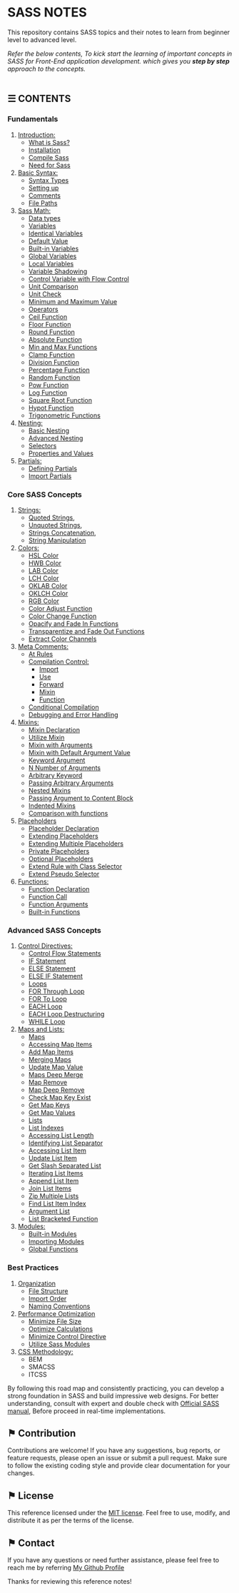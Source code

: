# SASS NOTES

This repository contains SASS topics and their notes to learn from beginner level to advanced level.

*Refer the below contents, To kick start the learning of important concepts in SASS for Front-End application development. which gives you __step by step__ approach to the concepts.*
\
&nbsp;

## &#9776; CONTENTS 

### Fundamentals

1. [Introduction:](./docs/introduction.md)
	- [What is Sass?](./docs/introduction.md#-what-is-sass)
	- [Installation](./docs/introduction.md#-installation)
	- [Compile Sass](./docs/introduction.md#-compile-sass)
	- [Need for Sass](./docs/introduction.md#-need-for-sass)
2. [Basic Syntax:](./docs/basic-syntax.md)
	- [Syntax Types](./docs/basic-syntax.md#-syntax-types)
	- [Setting up](./docs/basic-syntax.md#-setting-up)
	- [Comments](./docs/basic-syntax.md#-comments)
	- [File Paths](./docs/basic-syntax.md#-file-paths)
3. [Sass Math:](./docs/sass-math.md)
	- [Data types](./docs/sass-math.md#-data-types)
	- [Variables](./docs/sass-math.md#-variables)
	- [Identical Variables](./docs/sass-math.md#-identical-variables)
	- [Default Value](./docs/sass-math.md#-default-value)
	- [Built-in Variables](./docs/sass-math.md#-built-in-variables)
	- [Global Variables](./docs/sass-math.md#-global-variables)
	- [Local Variables](./docs/sass-math.md#-local-variables)
	- [Variable Shadowing](./docs/sass-math.md#-variable-shadowing)
	- [Control Variable with Flow Control](./docs/sass-math.md#-control-variable-with-flow-control)
	- [Unit Comparison](./docs/sass-math.md#-unit-comparison)
	- [Unit Check](./docs/sass-math.md#-unit-check)
	- [Minimum and Maximum Value](./docs/sass-math.md#-minimum-and-maximum-value)
	- [Operators](./docs/sass-math.md#-operators)
	- [Ceil Function](./docs/sass-math.md#-ceil-function)
	- [Floor Function](./docs/sass-math.md#-floor-function)
	- [Round Function](./docs/sass-math.md#-round-function)
	- [Absolute Function](./docs/sass-math.md#-absolute-function)
	- [Min and Max Functions](./docs/sass-math.md#-min-and-max-functions)
	- [Clamp Function](./docs/sass-math.md#-clamp-function)
	- [Division Function](./docs/sass-math.md#-division-function)
	- [Percentage Function](./docs/sass-math.md#-percentage-function)
	- [Random Function](./docs/sass-math.md#-random-function)
	- [Pow Function](./docs/sass-math.md#-pow-function)
	- [Log Function](./docs/sass-math.md#-log-function)
	- [Square Root Function](./docs/sass-math.md#-square-root-function)
	- [Hypot Function](./docs/sass-math.md#-hypot-function)
	- [Trigonometric Functions](./docs/sass-math.md#-trigonometric-functions)
4. [Nesting:](./docs/nesting.md)
	- [Basic Nesting](./docs/nesting.md#-basic-nesting)
	- [Advanced Nesting](./docs/nesting.md#-advanced-nesting)
	- [Selectors](./docs/nesting.md#-selectors)
	- [Properties and Values](./docs/nesting.md#-properties-and-values)
5. [Partials:](./docs/partials.md)
	- [Defining Partials](./docs/partials.md#-defining-partials)
	- [Import Partials](./docs/partials.md#-import-partials)

### Core SASS Concepts

1. [Strings:](./docs/strings.md)
	- [Quoted Strings](./docs/strings.md#-quoted-strings),
	- [Unquoted Strings](./docs/strings.md#-unquoted-strings),
	- [Strings Concatenation](./docs/strings.md#-strings-concatenation),
	- [String Manipulation](./docs/strings.md#-string-manipulation)
2. [Colors:](./docs/colors.md)
	- [HSL Color](./docs/colors.md#-hsl-color)
	- [HWB Color](./docs/colors.md#-hwb-color)
	- [LAB Color](./docs/colors.md#-lab-color)
	- [LCH Color](./docs/colors.md#-lch-color)
	- [OKLAB Color](./docs/colors.md#-oklab-color)
	- [OKLCH Color](./docs/colors.md#-oklch-color)
	- [RGB Color](./docs/colors.md#-rgb-color)
	- [Color Adjust Function](./docs/colors.md#-color-adjust-function)
	- [Color Change Function](./docs/colors.md#-color-change-function)
	- [Opacify and Fade In Functions](./docs/colors.md#-opacify-and-fade-in-functions)
	- [Transparentize and Fade Out Functions](./docs/colors.md#-transparentize-and-fade-out-functions)
	- [Extract Color Channels](./docs/colors.md#-extract-color-channels)
3. [Meta Comments:](./docs/meta-comments.md)
	- [At Rules](./docs/meta-comments.md#-at-rules)
	- [Compilation Control:](./docs/meta-comments.md#-compilation-control)
		- [Import](./docs/meta-comments.md#-import)
		- [Use](./docs/meta-comments.md#-use)
		- [Forward](./docs/meta-comments.md#-forward)
		- [Mixin](./docs/meta-comments.md#-mixin)
		- [Function](./docs/meta-comments.md#-function)
	- [Conditional Compilation](./docs/meta-comments.md#-conditional-compilation) 
	- [Debugging and Error Handling](./docs/meta-comments.md#-debugging-and-error-handling) 
4. [Mixins:](./docs/mixins.md)
	- [Mixin Declaration](./docs/mixins.md#-mixin-declaration)
	- [Utilize Mixin](./docs/mixins.md#-utilize-mixin)
	- [Mixin with Arguments](./docs/mixins.md#-mixin-with-arguments)
	- [Mixin with Default Argument Value](./docs/mixins.md#-mixin-with-default-argument-value)
	- [Keyword Argument](./docs/mixins.md#-keyword-argument)
	- [N Number of Arguments](./docs/mixins.md#-n-number-of-arguments)
	- [Arbitrary Keyword](./docs/mixins.md#-arbitrary-keyword)
	- [Passing Arbitrary Arguments](./docs/mixins.md#-passing-arbitrary-arguments)
	- [Nested Mixins](./docs/mixins.md#-nested-mixins)
	- [Passing Argument to Content Block](./docs/mixins.md#-passing-argument-to-content-block)
	- [Indented Mixins](./docs/mixins.md#-indented-mixins)
	- [Comparison with functions](./docs/mixins.md#-comparison-with-functions)
5. [Placeholders](./docs/placeholders.md)
	- [Placeholder Declaration](./docs/placeholders.md#-placeholder-declaration)
	- [Extending Placeholders](./docs/placeholders.md#-extending-placeholders)
	- [Extending Multiple Placeholders](./docs/placeholders.md#-extending-multiple-placeholders)
	- [Private Placeholders](./docs/placeholders.md#-private-placeholders)
	- [Optional Placeholders](./docs/placeholders.md#-optional-placeholders)
	- [Extend Rule with Class Selector](./docs/placeholders.md#-extend-rule-with-class-selector)
	- [Extend Pseudo Selector](./docs/placeholders.md#-extend-pseudo-selector)
6. [Functions:](./docs/functions.md)
	- [Function Declaration](./docs/functions.md#-function-declaration)
	- [Function Call](./docs/functions.md#-function-call)
	- [Function Arguments](./docs/functions.md#-function-arguments)
	- [Built-in Functions](./docs/functions.md#-built-in-functions)

### Advanced SASS Concepts

1. [Control Directives:](./docs/control-directives.md)
	- [Control Flow Statements](./docs/control-directives.md#-control-flow-statements)
	- [IF Statement](./docs/control-directives.md#-if-statement)
	- [ELSE Statement](./docs/control-directives.md#-else-statement)
	- [ELSE IF Statement](./docs/control-directives.md#-else-if-statement)
	- [Loops](./docs/control-directives.md#-loops)
	- [FOR Through Loop](./docs/control-directives.md#-for-through-loop)
	- [FOR To Loop](./docs/control-directives.md#-for-to-loop)
	- [EACH Loop](./docs/control-directives.md#-each-loop)
	- [EACH Loop Destructuring](./docs/control-directives.md#-each-loop-destructuring)
	- [WHILE Loop](./docs/control-directives.md#-while-loop)
2. [Maps and Lists:](./docs/maps-and-lists.md)
	- [Maps](./docs/maps-and-lists.md#-maps)
	- [Accessing Map Items](./docs/maps-and-lists.md#-accessing-map-items)
	- [Add Map Items](./docs/maps-and-lists.md#-add-map-items)
	- [Merging Maps](./docs/maps-and-lists.md#-merging-maps)
	- [Update Map Value](./docs/maps-and-lists.md#-update-map-value)
	- [Maps Deep Merge](./docs/maps-and-lists.md#-maps-deep-merge)
	- [Map Remove](./docs/maps-and-lists.md#-map-remove)
	- [Map Deep Remove](./docs/maps-and-lists.md#-map-deep-remove)
	- [Check Map Key Exist](./docs/maps-and-lists.md#-check-map-key-exist)
	- [Get Map Keys](./docs/maps-and-lists.md#-get-map-keys)
	- [Get Map Values](./docs/maps-and-lists.md#-get-map-values)
	- [Lists](./docs/maps-and-lists.md#-lists)
	- [List Indexes](./docs/maps-and-lists.md#-list-indexes)
	- [Accessing List Length](./docs/maps-and-lists.md#-accessing-list-length)
	- [Identifying List Separator](./docs/maps-and-lists.md#-identifying-list-separator)
	- [Accessing List Item](./docs/maps-and-lists.md#-accessing-list-item)
	- [Update List Item](./docs/maps-and-lists.md#-update-list-item)
	- [Get Slash Separated List](./docs/maps-and-lists.md#-get-slash-separated-list)
	- [Iterating List Items](./docs/maps-and-lists.md#-iterating-list-items)
	- [Append List Item](./docs/maps-and-lists.md#-append-list-item)
	- [Join List Items](./docs/maps-and-lists.md#-join-list-items)
	- [Zip Multiple Lists](./docs/maps-and-lists.md#-zip-multiple-lists)
	- [Find List Item Index](./docs/maps-and-lists.md#-find-list-item-index)
	- [Argument List](./docs/maps-and-lists.md#-argument-list)
	- [List Bracketed Function](./docs/maps-and-lists.md#-list-bracketed-function)
3. [Modules:](./docs/modules.md)
	- [Built-in Modules](./docs/modules.md#-built-in-modules)
	- [Importing Modules](./docs/modules.md#-importing-modules)
	- [Global Functions](./docs/modules.md#-global-functions)

### Best Practices
1. [Organization](./docs/organization.md)
	- [File Structure](./docs/organization.md#-file-structure)
	- [Import Order](./docs/organization.md#-import-order)
	- [Naming Conventions](./docs/organization.md#-naming-conventions)
2. [Performance Optimization](./docs/performance-optimization.md)
	- [Minimize File Size](./docs/performance-optimization.md#-minimize-file-size)
	- [Optimize Calculations](./docs/performance-optimization.md#-optimize-calculations)
	- [Minimize Control Directive](./docs/performance-optimization.md#-minimize-control-directive)
	- [Utilize Sass Modules](./docs/performance-optimization.md#-utilize-sass-modules)
7. [CSS Methodology:](./docs/css-methodology.md)
	- BEM
	- SMACSS
	- ITCSS

By following this road map and consistently practicing, you can develop a strong foundation in SASS and build impressive web designs. For better understanding, consult with expert and double check with [Official SASS manual](https://sass-lang.com/documentation/), Before proceed in real-time implementations.

## &#9873; Contribution
Contributions are welcome! If you have any suggestions, bug reports, or feature requests, please open an issue or submit a pull request. Make sure to follow the existing coding style and provide clear documentation for your changes.

## &#9873; License
This reference licensed under the [MIT license](LICENSE). Feel free to use, modify, and distribute it as per the terms of the license.

## &#9873; Contact
If you have any questions or need further assistance, please feel free to reach me by referring [My Github Profile](https://github.com/ag-sanjjeev/)


Thanks for reviewing this reference notes!